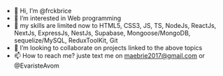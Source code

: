 - 👋 Hi, I’m @frckbrice
- 👀 I’m interested in Web programming
- 🌱 my skills are limited now to HTML5, CSS3, JS, TS, NodeJs, ReactJs, NextJs, ExpressJs, NestJs, Supabase, Mongoose/MongoDB, sequelize/MySQL, ReduxToolKit, Git
- 💞️ I’m looking to collaborate on projects linked to the above topics
- 📫 How to reach me? juste text me on maebrie2017@gmail.com or @EvaristeAvom

<!---
frckbrice/frckbrice is a ✨ special ✨ repository because its `README.md` (this file) appears on your GitHub profile.
You can click the Preview link to take a look at your changes.
--->
